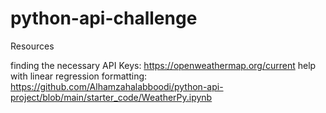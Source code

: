 # python-api-challenge

Resources

finding the necessary API Keys: https://openweathermap.org/current
help with linear regression formatting: https://github.com/Alhamzahalabboodi/python-api-project/blob/main/starter_code/WeatherPy.ipynb
